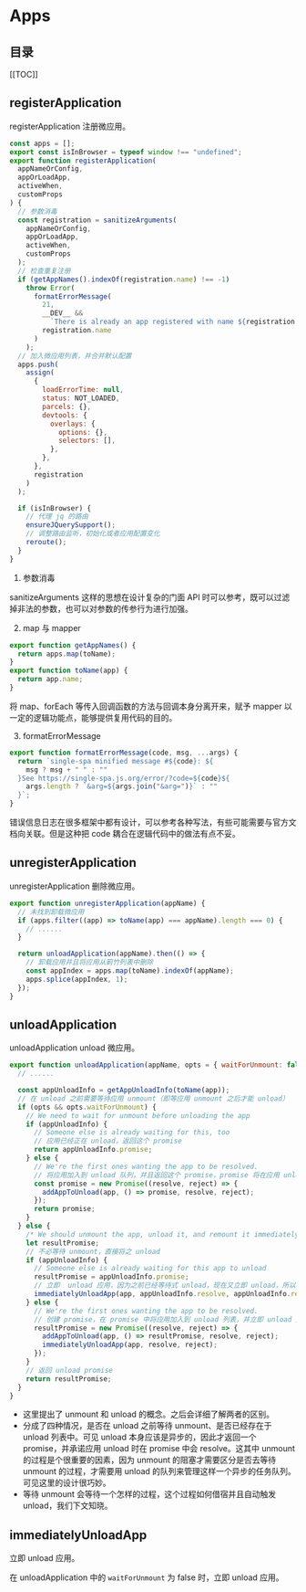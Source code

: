 # Apps

<Badges :content="[]" />

<TimeToRead />

## 目录

[[TOC]]

## registerApplication

registerApplication 注册微应用。

```js
const apps = [];
export const isInBrowser = typeof window !== "undefined";
export function registerApplication(
  appNameOrConfig,
  appOrLoadApp,
  activeWhen,
  customProps
) {
  // 参数消毒
  const registration = sanitizeArguments(
    appNameOrConfig,
    appOrLoadApp,
    activeWhen,
    customProps
  );
  // 检查重复注册
  if (getAppNames().indexOf(registration.name) !== -1)
    throw Error(
      formatErrorMessage(
        21,
        __DEV__ &&
          `There is already an app registered with name ${registration.name}`,
        registration.name
      )
    );
  // 加入微应用列表，并合并默认配置
  apps.push(
    assign(
      {
        loadErrorTime: null,
        status: NOT_LOADED,
        parcels: {},
        devtools: {
          overlays: {
            options: {},
            selectors: [],
          },
        },
      },
      registration
    )
  );

  if (isInBrowser) {
    // 代理 jq 的路由
    ensureJQuerySupport();
    // 调整路由监听，初始化或者应用配置变化
    reroute();
  }
}
```

1. 参数消毒

sanitizeArguments 这样的思想在设计复杂的门面 API 时可以参考，既可以过滤掉非法的参数，也可以对参数的传参行为进行加强。

2. map 与 mapper

```js
export function getAppNames() {
  return apps.map(toName);
}
export function toName(app) {
  return app.name;
}
```

将 map、forEach 等传入回调函数的方法与回调本身分离开来，赋予 mapper 以一定的逻辑功能点，能够提供复用代码的目的。

3. formatErrorMessage

```js
export function formatErrorMessage(code, msg, ...args) {
  return `single-spa minified message #${code}: ${
    msg ? msg + " " : ""
  }See https://single-spa.js.org/error/?code=${code}${
    args.length ? `&arg=${args.join("&arg=")}` : ""
  }`;
}
```

错误信息日志在很多框架中都有设计，可以参考各种写法，有些可能需要与官方文档向关联。但是这种把 code 耦合在逻辑代码中的做法有点不妥。

## unregisterApplication

unregisterApplication 删除微应用。

```js
export function unregisterApplication(appName) {
  // 未找到卸载微应用
  if (apps.filter((app) => toName(app) === appName).length === 0) {
    // ......
  }

  return unloadApplication(appName).then(() => {
    // 卸载应用并且将应用从箣竹列表中删除
    const appIndex = apps.map(toName).indexOf(appName);
    apps.splice(appIndex, 1);
  });
}
```

## unloadApplication

unloadApplication  unload 微应用。

```js
export function unloadApplication(appName, opts = { waitForUnmount: false }) {
  // ......

  const appUnloadInfo = getAppUnloadInfo(toName(app));
  // 在 unload 之前需要等待应用 unmount（即等应用 unmount 之后才能 unload）
  if (opts && opts.waitForUnmount) {
    // We need to wait for unmount before unloading the app
    if (appUnloadInfo) {
      // Someone else is already waiting for this, too
      // 应用已经正在 unload，返回这个 promise
      return appUnloadInfo.promise;
    } else {
      // We're the first ones wanting the app to be resolved.
      // 将应用加入到 unload 队列，并且返回这个 promise，promise 将在应用 unload 时 resolve
      const promise = new Promise((resolve, reject) => {
        addAppToUnload(app, () => promise, resolve, reject);
      });
      return promise;
    }
  } else {
    /* We should unmount the app, unload it, and remount it immediately.*/
    let resultPromise;
    // 不必等待 unmount，直接将之 unload 
    if (appUnloadInfo) {
      // Someone else is already waiting for this app to unload
      resultPromise = appUnloadInfo.promise;
      // 立即  unload 应用，因为之前已经等待式 unload，现在又立即 unload，所以将之前的 promise.resolve 传入
      immediatelyUnloadApp(app, appUnloadInfo.resolve, appUnloadInfo.reject);
    } else {
      // We're the first ones wanting the app to be resolved.
      // 创建 promise，在 promise 中将应用加入到 unload 列表，并立即 unload 应用
      resultPromise = new Promise((resolve, reject) => {
        addAppToUnload(app, () => resultPromise, resolve, reject);
        immediatelyUnloadApp(app, resolve, reject);
      });
    }
    // 返回 unload promise
    return resultPromise;
  }
}
```

- 这里提出了 unmount 和 unload 的概念。之后会详细了解两者的区别。
- 分成了四种情况，是否在 unload 之前等待 unmount、是否已经存在于 unload 列表中。可见 unload 本身应该是异步的，因此才返回一个 promise，并承诺应用 unload 时在 promise 中会 resolve。这其中 unmount 的过程是个很重要的因素，因为 unmount 的阻塞才需要区分是否去等待 unmount 的过程，才需要用 unload 的队列来管理这样一个异步的任务队列。可见这里的设计很巧妙。
- 等待 unmount 会等待一个怎样的过程，这个过程如何借宿并且自动触发 unload，我们下文知晓。

## immediatelyUnloadApp

立即 unload 应用。

在 unloadApplication 中的 `waitForUnmount` 为 false 时，立即 unload 应用。